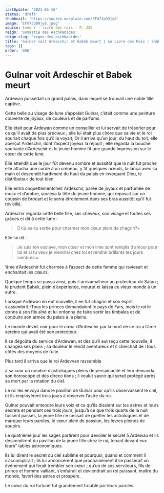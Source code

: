 ```yaml
---
lastUpdate: '2021-05-10'
status: 'draft'
thumbnail: 'https://source.unsplash.com/EFm7JpD9jy8'
image: 'EFm7JpD9jy8.jpeg'
source: tome V - livre des rois - P. 226
reign: 'Dynastie des Aschkanides'
reign-slug: 'regne-des-aschkanides'
title: 'Gulnar voit Ardeschir et Babek meurt | Le Livre des Rois | Shâhnâmeh'
tags: []
order: '006'
---
```


# Gulnar voit Ardeschir et Babek meurt

Ardewan possédait un grand palais, dans lequel se trouvait une noble fille captive.

Cette belle au visage de lune s’appelait Gulnar, c’était comme une peinture couverte de joyaux, de couleurs et de parfums.

Elle était pour Ardewan comme un conseiller et lui servait de trésorier pour ce qu’il avait de plus précieux ; elle lui était plus chère que sa vie et le roi souriait chaque fois qu’il la voyait, Or il arriva qu’un jour, du haut du toit, elle aperçut Ardeschir, dont l’aspect joyeux la réjouit ; elle regarda la bouche souriante d’Ardeschir et le jeune homme fit une grande impression sur le cœur de cette lune.

Elle attendit que le jour fût devenu sombre et aussitôt que la nuit fut proche elle attacha une corde à un créneau, y fit quelques nœuds, la lança avec sa main et descendit hardiment du haut du palais en invoquant Dieu, le distributeur de tout bien.

Elle entra coquettementchez Ardeschir, parée de joyaux et parfumée de musc et d’ambre, souleva la tête du jeune homme, qui reposait sur un coussin de brocart et le serra étroitement dans ses bras aussitôt qu’il fut rév’eillé.

Ardeschir regarda cette belle fille, ses cheveux, son visage et toutes ses grâces et dit à cette lune :

> D’où es-tu sortie pour charmer mon cœur plein de chagrin?»

Elle lui dit :

> Je suis ton esclave, mon cœur et mon lime sont remplis d’amour pour toi et si tu veux je viendrai chez toi et rendrai brillants tes jours sombres.»

’âme d’Ardeschir fut charmée à l’aspect de cette femme qui raviesait et enchantait les cœurs.

Quelque temps se passa ainsi, puis il arrivamalheur au protecteur de Satan ; le prudent Babek, plein d’expérience, mourut et laissa ce vieux monde à un autre.

Lorsque Ardewan en eut nouvelle, il en fut chagrin et son esprit s’assombrit.-Tous les princes demandaient le pays de Fars, mais le roi le donna à son fils aîné et lui ordonna de faire sortir les timbales et de conduire son armée du palais à la plaine.

Le monde devint noir pour le cœur d’Ardeschir par la mort de ce roi a l’âme sereine qui avait été son protecteur.

Il se dégoûta du service d’Ardewan, et dès qu’il eut reçu cette nouvelle, il changea ses plans ; sa douleur le rendit aventureux et il cherchait de i tous côtés des moyens de fuite.

Plus tard il arriva que le roi Ardevvan rassembla

à sa cour un nombre d’astrologues pleins de perspicacité et leur demanda son horoscope et des direco tions ; il voulut savoir qui serait protégé après sa mort par la rotation du ciel.

Le roi les envoya dans le pavillon de Gulnar pour qu’ils observassent le ciel, et ils employèrent trois jours à observer l’astre du roi.

Gulnar pouvait entendre leurs voix et ce qu’ils disaient sur les astres et leurs secrets et pendant ces trois jours, jusqu’à ce que trois quarts de la nuit fussent passés, la jeune tille ne cessait de guetter les astrologues et de marquer leurs paroles, le cœur plein de passion, les lèvres pleines de soupirs.

Le quatrième jour les sages partirent pour dévoiler le secret à Ardewau et ils descendirent du pavillon de la jeune fille chez le roi, tenant devant eux leurs" tables astronomiques.

Ils lui dirent le secret du ciel sublime et pourquoi, quand et comment il s’accomplirait ; ils lui annoncèrent que prochainement il se passerait un événement qui ferait trembler son cœur ; qu’un de ses serviteurs, fils de prince et homme vaillant, s’enfuirait et deviendrait un roi puissant, maître du monde, favori des astres et prospère.

Le cœur du roi fortuné fut grandement troublé par leurs paroles.

